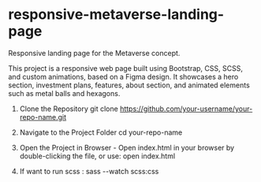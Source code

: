 # responsive-metaverse-landing-page

Responsive landing page for the Metaverse concept.

This project is a responsive web page built using Bootstrap, CSS, SCSS, and custom animations, based on a Figma design.
It showcases a hero section, investment plans, features, about section, and animated elements such as metal balls and hexagons.


<!-- How to Run the Project -->

1. Clone the Repository
   git clone https://github.com/your-username/your-repo-name.git

2. Navigate to the Project Folder
   cd your-repo-name

3. Open the Project in Browser - Open index.html in your browser by double-clicking the file, or use:
   open index.html

4. If want to run scss :
   sass --watch scss:css
